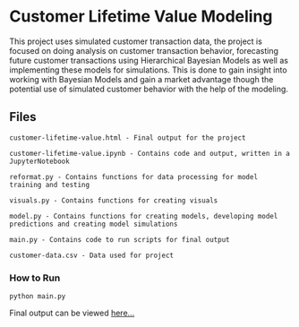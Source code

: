 # Customer Lifetime Value Modeling

This project uses simulated customer transaction data, the project is focused on doing analysis on customer transaction behavior, forecasting future customer transactions using Hierarchical Bayesian Models as well as implementing these models for simulations. This is done to gain insight into working with Bayesian Models and gain a market advantage though the potential use of simulated customer behavior with the help of the modeling.

## Files
```
customer-lifetime-value.html - Final output for the project

customer-lifetime-value.ipynb - Contains code and output, written in a JupyterNotebook

reformat.py - Contains functions for data processing for model training and testing

visuals.py - Contains functions for creating visuals

model.py - Contains functions for creating models, developing model predictions and creating model simulations

main.py - Contains code to run scripts for final output

customer-data.csv - Data used for project
```

### How to Run
```
python main.py
```

Final output can be viewed [here...](https://justingee193.github.io/justingee193.github.io/links/customer-lifetime-value.html)